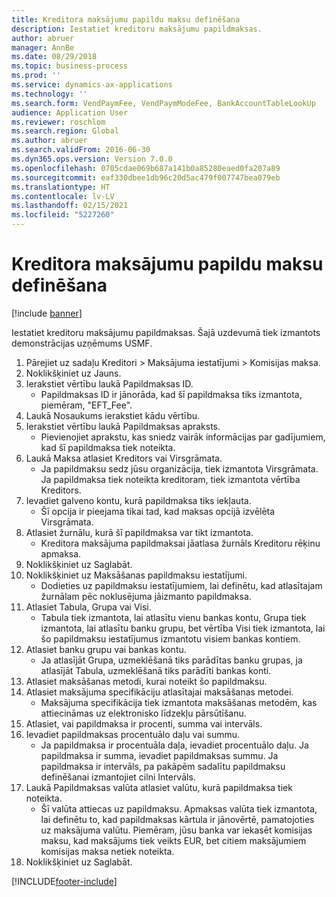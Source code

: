 ```yaml
---
title: Kreditora maksājumu papildu maksu definēšana
description: Iestatiet kreditoru maksājumu papildmaksas.
author: abruer
manager: AnnBe
ms.date: 08/29/2018
ms.topic: business-process
ms.prod: ''
ms.service: dynamics-ax-applications
ms.technology: ''
ms.search.form: VendPaymFee, VendPaymModeFee, BankAccountTableLookUp
audience: Application User
ms.reviewer: roschlom
ms.search.region: Global
ms.author: abruer
ms.search.validFrom: 2016-06-30
ms.dyn365.ops.version: Version 7.0.0
ms.openlocfilehash: 0705cdae069b687a141b0a85280eaed0fa207a89
ms.sourcegitcommit: eaf330dbee1db96c20d5ac479f007747bea079eb
ms.translationtype: HT
ms.contentlocale: lv-LV
ms.lasthandoff: 02/15/2021
ms.locfileid: "5227260"
---
```

# <a name="define-vendor-payment-fees"></a>Kreditora maksājumu papildu maksu definēšana

[!include [banner](../../includes/banner.md)]

Iestatiet kreditoru maksājumu papildmaksas. Šajā uzdevumā tiek izmantots demonstrācijas uzņēmums USMF.

1. Pārejiet uz sadaļu Kreditori > Maksājuma iestatījumi > Komisijas maksa.
2. Noklikšķiniet uz Jauns.
3. Ierakstiet vērtību laukā Papildmaksas ID.
    * Papildmaksas ID ir jānorāda, kad šī papildmaksa tiks izmantota, piemēram, "EFT_Fee".  
4. Laukā Nosaukums ierakstiet kādu vērtību.
5. Ierakstiet vērtību laukā Papildmaksas apraksts.
    * Pievienojiet aprakstu, kas sniedz vairāk informācijas par gadījumiem, kad šī papildmaksa tiek noteikta.  
6. Laukā Maksa atlasiet Kreditors vai Virsgrāmata.
    * Ja papildmaksu sedz jūsu organizācija, tiek izmantota Virsgrāmata.  Ja papildmaksa tiek noteikta kreditoram, tiek izmantota vērtība Kreditors.  
7. Ievadiet galveno kontu, kurā papildmaksa tiks iekļauta.
    * Šī opcija ir pieejama tikai tad, kad maksas opcijā izvēlēta Virsgrāmata.  
8. Atlasiet žurnālu, kurā šī papildmaksa var tikt izmantota. 
    * Kreditora maksājuma papildmaksai jāatlasa žurnāls Kreditoru rēķinu apmaksa.  
9. Noklikšķiniet uz Saglabāt.
10. Noklikšķiniet uz Maksāšanas papildmaksu iestatījumi.
    * Dodieties uz papildmaksu iestatījumiem, lai definētu, kad atlasītajam žurnālam pēc noklusējuma jāizmanto papildmaksa.  
11. Atlasiet Tabula, Grupa vai Visi.
    * Tabula tiek izmantota, lai atlasītu vienu bankas kontu, Grupa tiek izmantota, lai atlasītu banku grupu, bet vērtība Visi tiek izmantota, lai šo papildmaksu iestatījumus izmantotu visiem bankas kontiem.  
12. Atlasiet banku grupu vai bankas kontu.
    * Ja atlasījāt Grupa, uzmeklēšanā tiks parādītas banku grupas, ja atlasījāt Tabula, uzmeklēšanā tiks parādīti bankas konti.  
13. Atlasiet maksāšanas metodi, kurai noteikt šo papildmaksu.
14. Atlasiet maksājuma specifikāciju atlasītajai maksāšanas metodei.
    * Maksājuma specifikācija tiek izmantota maksāšanas metodēm, kas attiecināmas uz elektronisko līdzekļu pārsūtīšanu.  
15. Atlasiet, vai papildmaksa ir procenti, summa vai intervāls.
16. Ievadiet papildmaksas procentuālo daļu vai summu.
    * Ja papildmaksa ir procentuāla daļa, ievadiet procentuālo daļu. Ja papildmaksa ir summa, ievadiet papildmaksas summu. Ja papildmaksa ir intervāls, pa pakāpēm sadalītu papildmaksu definēšanai izmantojiet cilni Intervāls.  
17. Laukā Papildmaksas valūta atlasiet valūtu, kurā papildmaksa tiek noteikta.
    * Šī valūta attiecas uz papildmaksu. Apmaksas valūta tiek izmantota, lai definētu to, kad papildmaksas kārtula ir jānovērtē, pamatojoties uz maksājuma valūtu. Piemēram, jūsu banka var iekasēt komisijas maksu, kad maksājums tiek veikts EUR, bet citiem maksājumiem komisijas maksa netiek noteikta.  
18. Noklikšķiniet uz Saglabāt.



[!INCLUDE[footer-include](../../../includes/footer-banner.md)]